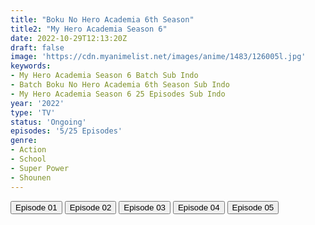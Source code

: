 ```yaml
---
title: "Boku No Hero Academia 6th Season"
title2: "My Hero Academia Season 6"
date: 2022-10-29T12:13:20Z
draft: false
image: 'https://cdn.myanimelist.net/images/anime/1483/126005l.jpg'
keywords:
- My Hero Academia Season 6 Batch Sub Indo
- Batch Boku No Hero Academia 6th Season Sub Indo
- My Hero Academia Season 6 25 Episodes Sub Indo
year: '2022'
type: 'TV'
status: 'Ongoing'
episodes: '5/25 Episodes'
genre:
- Action
- School
- Super Power
- Shounen
---
```


<div class="d-g gg-5 gtc-r ai-c">
<button onclick="window.open('?arc=6SPOaLQVFq_20221001/1/MP4/Kuramanime-BnHA_S6-01-480p-Oploverz','_blank')">Episode 01</button>
<button onclick="window.open('?arc=bmjy5f3jeD_20221008/2/MP4/Kuramanime-BnHA_S6-02-480p-Oploverz','_blank')">Episode 02</button>
<button onclick="window.open('?arc=Eyy532YGJG_20221015/3/MP4/Kuramanime-BnHA_S6-03-480p-Oploverz','_blank')">Episode 03</button>
<button onclick="window.open('?arc=fspTauV7yc_20221022/4/MP4/Kuramanime-BnHA_S6-04-480p-Oploverz','_blank')">Episode 04</button>
<button onclick="window.open('?arc=qSr4lfe9rF_20221029/5/MP4/Kuramanime-BnHA_S6-05-480p-Oploverz','_blank')">Episode 05</button>
</div>
